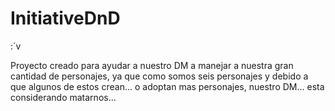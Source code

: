 # InitiativeDnD
:´v

Proyecto creado para ayudar a nuestro DM a manejar a nuestra gran cantidad de personajes,
ya que como somos seis personajes y debido a que algunos de estos crean... o adoptan mas personajes, nuestro DM...
esta considerando matarnos... 

